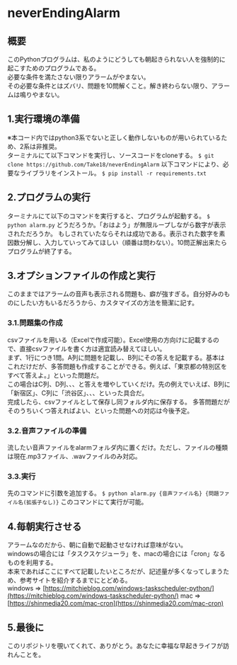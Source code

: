 # neverEndingAlarm

## 概要
このPythonプログラムは、私のようにどうしても朝起きられない人を強制的に起こすためのプログラムである。<br>
必要な条件を満たさない限りアラームがやまない。<br>
その必要な条件とはズバリ、問題を10問解くこと。解き終わらない限り、アラームは鳴りやまない。

## 1.実行環境の準備
※本コード内ではpython3系でないと正しく動作しないものが用いられているため、2系は非推奨。<br>
ターミナルにて以下コマンドを実行し、ソースコードをcloneする。
 `$ git clone https://github.com/Take18/neverEndingAlarm`
以下コマンドにより、必要なライブラリをインストール。
 `$ pip install -r requirements.txt`

## 2.プログラムの実行
ターミナルにて以下のコマンドを実行すると、プログラムが起動する。
 `$ python alarm.py`
どうだろうか。「おはよう」が無限ループしながら数字が表示されただろうか。
もしされていたならそれは成功である。表示された数字を素因数分解し、入力していってみてほしい（順番は問わない）。10問正解出来たらプログラムが終了する。

## 3.オプションファイルの作成と実行
このままではアラームの音声も表示される問題も、癖が強すぎる。自分好みのものにしたい方もいるだろうから、カスタマイズの方法を簡潔に記す。

### 3.1.問題集の作成
csvファイルを用いる（Excelで作成可能）。Excel使用の方向けに記載するので、直接csvファイルを書く方は適宜読み替えてほしい。<br>
まず、1行につき1問。A列に問題を記載し、B列にその答えを記載する。基本はこれだけだが、多答問題も作成することができる。例えば、「東京都の特別区をすべて答えよ。」といった問題だ。<br>この場合はC列、D列、、、と答えを増やしていくだけ。先の例えでいえば、B列に「新宿区」、C列に「渋谷区」、、、といった具合だ。<br>
完成したら、csvファイルとして保存し同フォルダ内に保存する。
多答問題だがそのうちいくつ答えればよい、といった問題への対応は今後予定。

### 3.2.音声ファイルの準備
流したい音声ファイルをalarmフォルダ内に置くだけ。ただし、ファイルの種類は現在.mp3ファイル、.wavファイルのみ対応。

### 3.3.実行
先のコマンドに引数を追加する。
 `$ python alarm.py {音声ファイル名} {問題ファイル名(拡張子なし)}`
このコマンドにて実行が可能。

## 4.毎朝実行させる
アラームなのだから、朝に自動で起動させなければ意味がない。<br>
windowsの場合には「タスクスケジューラ」を、macの場合には「cron」なるものを利用する。<br>
本来であればここにすべて記載したいところだが、記述量が多くなってしまうため、参考サイトを紹介するまでにとどめる。<br>
windows => [https://mitchieblog.com/windows-taskscheduler-python/](https://mitchieblog.com/windows-taskscheduler-python/)
mac => [https://shinmedia20.com/mac-cron](https://shinmedia20.com/mac-cron)

## 5.最後に
このリポジトリを覗いてくれて、ありがとう。あなたに幸福な早起きライフが訪れんことを。
